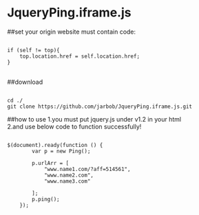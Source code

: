 # JqueryPing.iframe.js

##set
your origin website must contain code:
<pre><code>
if (self != top){
    top.location.href = self.location.href;
}
</code>
</pre>
##download
<pre><code>
cd ./<your website js dir>
git clone https://github.com/jarbob/JqueryPing.iframe.js.git
</code></pre>
##how to use
1.you must put jquery.js under v1.2 in your html  
2.and use below code to function successfully!
<pre><code>
$(document).ready(function () {
        var p = new Ping();

        p.urlArr = [
            "www.name1.com/?aff=514561",
            "www.name2.com",
            "www.name3.com"

        ];
        p.ping();
    });

</code><pre>
